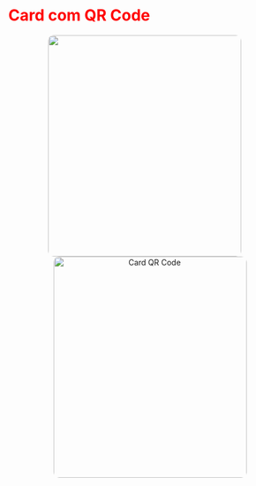 <h1 style="color:red;">Card com QR Code</h1>
<p align="center">

  <img src="https://github.com/EryckBorges/Projetos-Front-end-Mentor/raw/main/QRCode/card.PNG" height="400px" width="350px" style="border-radius: 10px; margin-right: 10px;">
  <img src="https://github.com/EryckBorges/Projetos-Front-end-Mentor/raw/main/QRCode/qr.PNG" alt="Card QR Code" height="400px" width="350px" style="border-radius: 10px; margin-left: 10px;">
</p>
